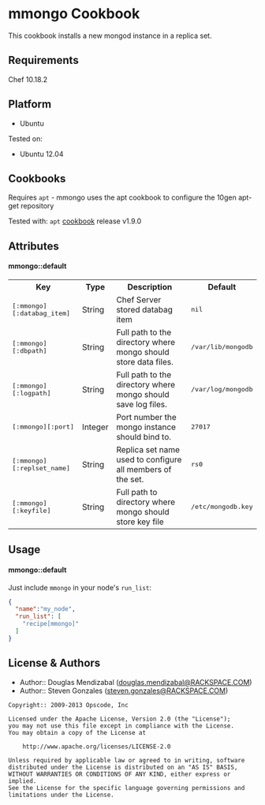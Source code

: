 mmongo Cookbook
===============

This cookbook installs a new mongod instance in a replica set.

Requirements
------------
Chef 10.18.2 

Platform
--------
- Ubuntu

Tested on:
- Ubuntu 12.04

Cookbooks
---------
Requires `apt` - mmongo uses the apt cookbook to configure the 10gen apt-get repository

Tested with:
`apt` [cookbook](https://github.com/opscode-cookbooks/apt/tree/fbeb0d4f75fcd9906ca9f860983f13bf46fd96c5) release v1.9.0

Attributes
----------

#### mmongo::default
<table>
  <tr>
    <th>Key</th>
    <th>Type</th>
    <th>Description</th>
    <th>Default</th>
  </tr>
    <tr>
    <td><tt>[:mmongo][:databag_item]</tt></td>
    <td>String</td>
    <td>Chef Server stored databag item</td>
    <td><tt>nil</tt></td>
  </tr>
  <tr>
    <td><tt>[:mmongo][:dbpath]</tt></td>
    <td>String</td>
    <td>Full path to the directory where mongo should store data files.</td>
    <td><tt>/var/lib/mongodb</tt></td>
  </tr>
    <tr>
    <td><tt>[:mmongo][:logpath]</tt></td>
    <td>String</td>
    <td>Full path to the directory where mongo should save log files.</td>
    <td><tt>/var/log/mongodb</tt></td>
  </tr>
    <tr>
    <td><tt>[:mmongo][:port]</tt></td>
    <td>Integer</td>
    <td>Port number the mongo instance should bind to.</td>
    <td><tt>27017</tt></td>
  </tr>
    <tr>
    <td><tt>[:mmongo][:replset_name]</tt></td>
    <td>String</td>
    <td>Replica set name used to configure all members of the set.</td>
    <td><tt>rs0</tt></td>
  </tr>
    <tr>
    <td><tt>[:mmongo][:keyfile]</tt></td>
    <td>String</td>
    <td>Full path to directory where mongo should store key file</td>
    <td><tt>/etc/mongodb.key</tt></td>
  </tr>
</table>

Usage
-----
#### mmongo::default
Just include `mmongo` in your node's `run_list`:

```json
{
  "name":"my_node",
  "run_list": [
    "recipe[mmongo]"
  ]
}
```

License & Authors
-----------------
- Author:: Douglas Mendizabal (<douglas.mendizabal@RACKSPACE.COM>)
- Author:: Steven Gonzales (steven.gonzales@RACKSPACE.COM)

```text
Copyright:: 2009-2013 Opscode, Inc

Licensed under the Apache License, Version 2.0 (the "License");
you may not use this file except in compliance with the License.
You may obtain a copy of the License at

    http://www.apache.org/licenses/LICENSE-2.0

Unless required by applicable law or agreed to in writing, software
distributed under the License is distributed on an "AS IS" BASIS,
WITHOUT WARRANTIES OR CONDITIONS OF ANY KIND, either express or implied.
See the License for the specific language governing permissions and
limitations under the License.
```
